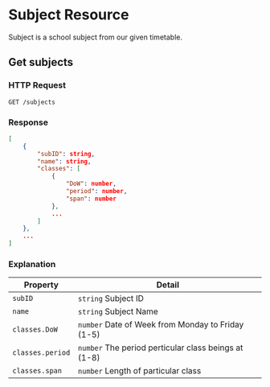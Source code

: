 # Subject Resource

Subject is a school subject from our given timetable.

## Get subjects

### HTTP Request

```
GET /subjects
```

### Response

```json
[
	{
		"subID": string,
		"name": string,
		"classes": [
			{
				"DoW": number,
				"period": number,
				"span": number
			},
			...
		]
	},
	...
]
```

### Explanation

| Property         | Detail                                               |
| ---------------- | ---------------------------------------------------- |
| `subID`          | `string` Subject ID                                  |
| `name`           | `string` Subject Name                                |
| `classes.DoW`    | `number` Date of Week from Monday to Friday (1-5)    |
| `classes.period` | `number` The period perticular class beings at (1-8) |
| `classes.span`   | `number` Length of particular class                  |
